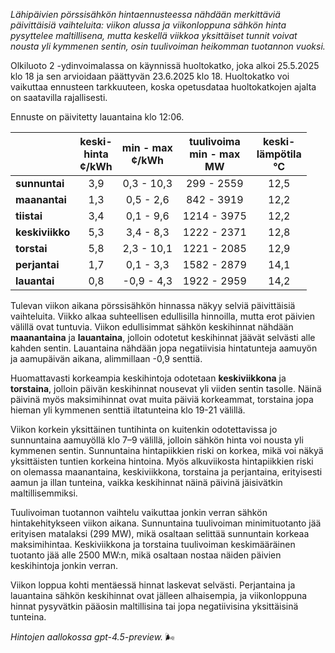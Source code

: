 *Lähipäivien pörssisähkön hintaennusteessa nähdään merkittäviä päivittäisiä vaihteluita: viikon alussa ja viikonloppuna sähkön hinta pysyttelee maltillisena, mutta keskellä viikkoa yksittäiset tunnit voivat nousta yli kymmenen sentin, osin tuulivoiman heikomman tuotannon vuoksi.*

Olkiluoto 2 -ydinvoimalassa on käynnissä huoltokatko, joka alkoi 25.5.2025 klo 18 ja sen arvioidaan päättyvän 23.6.2025 klo 18. Huoltokatko voi vaikuttaa ennusteen tarkkuuteen, koska opetusdataa huoltokatkojen ajalta on saatavilla rajallisesti.

Ennuste on päivitetty lauantaina klo 12:06.

|              | keski-<br>hinta<br>¢/kWh | min - max<br>¢/kWh | tuulivoima<br>min - max<br>MW | keski-<br>lämpötila<br>°C |
|:-------------|:----------------:|:----------------:|:-------------:|:-------------:|
| **sunnuntai**|        3,9       |     0,3 - 10,3    |       299 - 2559      |     12,5     |
| **maanantai**|        1,3       |     0,5 - 2,6     |       842 - 3919      |     12,2     |
| **tiistai**  |        3,4       |     0,1 - 9,6     |      1214 - 3975      |     12,2     |
| **keskiviikko**|      5,3       |     3,4 - 8,3     |      1222 - 2371      |     12,8     |
| **torstai**  |        5,8       |     2,3 - 10,1    |      1221 - 2085      |     12,9     |
| **perjantai**|        1,7       |     0,1 - 3,3     |      1582 - 2879      |     14,1     |
| **lauantai** |        0,8       |    -0,9 - 4,3     |      1922 - 2959      |     14,2     |

Tulevan viikon aikana pörssisähkön hinnassa näkyy selviä päivittäisiä vaihteluita. Viikko alkaa suhteellisen edullisilla hinnoilla, mutta erot päivien välillä ovat tuntuvia. Viikon edullisimmat sähkön keskihinnat nähdään **maanantaina** ja **lauantaina**, jolloin odotetut keskihinnat jäävät selvästi alle kahden sentin. Lauantaina nähdään jopa negatiivisia hintatunteja aamuyön ja aamupäivän aikana, alimmillaan -0,9 senttiä.

Huomattavasti korkeampia keskihintoja odotetaan **keskiviikkona** ja **torstaina**, jolloin päivän keskihinnat nousevat yli viiden sentin tasolle. Näinä päivinä myös maksimihinnat ovat muita päiviä korkeammat, torstaina jopa hieman yli kymmenen senttiä iltatunteina klo 19-21 välillä.

Viikon korkein yksittäinen tuntihinta on kuitenkin odotettavissa jo sunnuntaina aamuyöllä klo 7–9 välillä, jolloin sähkön hinta voi nousta yli kymmenen sentin. Sunnuntaina hintapiikkien riski on korkea, mikä voi näkyä yksittäisten tuntien korkeina hintoina. Myös alkuviikosta hintapiikkien riski on olemassa maanantaina, keskiviikkona, torstaina ja perjantaina, erityisesti aamun ja illan tunteina, vaikka keskihinnat näinä päivinä jäisivätkin maltillisemmiksi.

Tuulivoiman tuotannon vaihtelu vaikuttaa jonkin verran sähkön hintakehitykseen viikon aikana. Sunnuntaina tuulivoiman minimituotanto jää erityisen matalaksi (299 MW), mikä osaltaan selittää sunnuntain korkeaa maksimihintaa. Keskiviikkona ja torstaina tuulivoiman keskimääräinen tuotanto jää alle 2500 MW:n, mikä osaltaan nostaa näiden päivien keskihintoja jonkin verran.

Viikon loppua kohti mentäessä hinnat laskevat selvästi. Perjantaina ja lauantaina sähkön keskihinnat ovat jälleen alhaisempia, ja viikonloppuna hinnat pysyvätkin pääosin maltillisina tai jopa negatiivisina yksittäisinä tunteina.

*Hintojen aallokossa gpt-4.5-preview.* 🌬️
